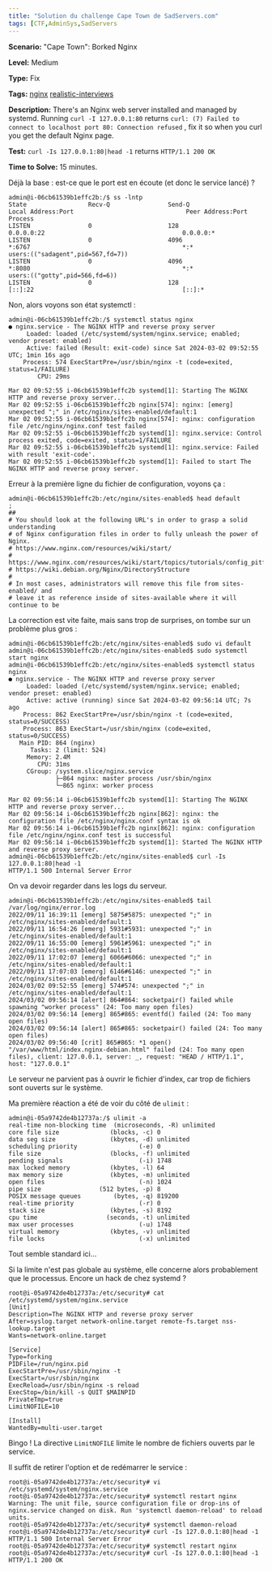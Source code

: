 ```yaml
---
title: "Solution du challenge Cape Town de SadServers.com"
tags: [CTF,AdminSys,SadServers
---
```


**Scenario:** "Cape Town": Borked Nginx

**Level:** Medium

**Type:** Fix

**Tags:** [nginx](https://sadservers.com/tag/nginx)   [realistic-interviews](https://sadservers.com/tag/realistic-interviews)  

**Description:** There's an Nginx web server installed and managed by systemd. Running `curl -I 127.0.0.1:80` returns `curl: (7) Failed to connect to localhost port 80: Connection refused` , fix it so when you curl you get the default Nginx page.

**Test:** `curl -Is 127.0.0.1:80|head -1` returns `HTTP/1.1 200 OK`

**Time to Solve:** 15 minutes.

Déjà la base : est-ce que le port est en écoute (et donc le service lancé) ?

```console
admin@i-06cb61539b1effc2b:/$ ss -lntp
State                 Recv-Q                Send-Q                               Local Address:Port                               Peer Address:Port               Process                                          
LISTEN                0                     128                                        0.0.0.0:22                                      0.0.0.0:*                                                                   
LISTEN                0                     4096                                             *:6767                                          *:*                   users:(("sadagent",pid=567,fd=7))               
LISTEN                0                     4096                                             *:8080                                          *:*                   users:(("gotty",pid=566,fd=6))                  
LISTEN                0                     128                                           [::]:22                                         [::]:*  
```

Non, alors voyons son état systemctl :

```console
admin@i-06cb61539b1effc2b:/$ systemctl status nginx
● nginx.service - The NGINX HTTP and reverse proxy server
     Loaded: loaded (/etc/systemd/system/nginx.service; enabled; vendor preset: enabled)
     Active: failed (Result: exit-code) since Sat 2024-03-02 09:52:55 UTC; 1min 16s ago
    Process: 574 ExecStartPre=/usr/sbin/nginx -t (code=exited, status=1/FAILURE)
        CPU: 29ms

Mar 02 09:52:55 i-06cb61539b1effc2b systemd[1]: Starting The NGINX HTTP and reverse proxy server...
Mar 02 09:52:55 i-06cb61539b1effc2b nginx[574]: nginx: [emerg] unexpected ";" in /etc/nginx/sites-enabled/default:1
Mar 02 09:52:55 i-06cb61539b1effc2b nginx[574]: nginx: configuration file /etc/nginx/nginx.conf test failed
Mar 02 09:52:55 i-06cb61539b1effc2b systemd[1]: nginx.service: Control process exited, code=exited, status=1/FAILURE
Mar 02 09:52:55 i-06cb61539b1effc2b systemd[1]: nginx.service: Failed with result 'exit-code'.
Mar 02 09:52:55 i-06cb61539b1effc2b systemd[1]: Failed to start The NGINX HTTP and reverse proxy server.
```

Erreur à la première ligne du fichier de configuration, voyons ça :

```console
admin@i-06cb61539b1effc2b:/etc/nginx/sites-enabled$ head default 
;
##
# You should look at the following URL's in order to grasp a solid understanding
# of Nginx configuration files in order to fully unleash the power of Nginx.
# https://www.nginx.com/resources/wiki/start/
# https://www.nginx.com/resources/wiki/start/topics/tutorials/config_pitfalls/
# https://wiki.debian.org/Nginx/DirectoryStructure
#
# In most cases, administrators will remove this file from sites-enabled/ and
# leave it as reference inside of sites-available where it will continue to be
```

La correction est vite faite, mais sans trop de surprises, on tombe sur un problème plus gros :

```console
admin@i-06cb61539b1effc2b:/etc/nginx/sites-enabled$ sudo vi default 
admin@i-06cb61539b1effc2b:/etc/nginx/sites-enabled$ sudo systemctl start nginx
admin@i-06cb61539b1effc2b:/etc/nginx/sites-enabled$ systemctl status nginx
● nginx.service - The NGINX HTTP and reverse proxy server
     Loaded: loaded (/etc/systemd/system/nginx.service; enabled; vendor preset: enabled)
     Active: active (running) since Sat 2024-03-02 09:56:14 UTC; 7s ago
    Process: 862 ExecStartPre=/usr/sbin/nginx -t (code=exited, status=0/SUCCESS)
    Process: 863 ExecStart=/usr/sbin/nginx (code=exited, status=0/SUCCESS)
   Main PID: 864 (nginx)
      Tasks: 2 (limit: 524)
     Memory: 2.4M
        CPU: 31ms
     CGroup: /system.slice/nginx.service
             ├─864 nginx: master process /usr/sbin/nginx
             └─865 nginx: worker process

Mar 02 09:56:14 i-06cb61539b1effc2b systemd[1]: Starting The NGINX HTTP and reverse proxy server...
Mar 02 09:56:14 i-06cb61539b1effc2b nginx[862]: nginx: the configuration file /etc/nginx/nginx.conf syntax is ok
Mar 02 09:56:14 i-06cb61539b1effc2b nginx[862]: nginx: configuration file /etc/nginx/nginx.conf test is successful
Mar 02 09:56:14 i-06cb61539b1effc2b systemd[1]: Started The NGINX HTTP and reverse proxy server.
admin@i-06cb61539b1effc2b:/etc/nginx/sites-enabled$ curl -Is 127.0.0.1:80|head -1
HTTP/1.1 500 Internal Server Error
```

On va devoir regarder dans les logs du serveur.

```console
admin@i-06cb61539b1effc2b:/etc/nginx/sites-enabled$ tail /var/log/nginx/error.log 
2022/09/11 16:39:11 [emerg] 5875#5875: unexpected ";" in /etc/nginx/sites-enabled/default:1
2022/09/11 16:54:26 [emerg] 5931#5931: unexpected ";" in /etc/nginx/sites-enabled/default:1
2022/09/11 16:55:00 [emerg] 5961#5961: unexpected ";" in /etc/nginx/sites-enabled/default:1
2022/09/11 17:02:07 [emerg] 6066#6066: unexpected ";" in /etc/nginx/sites-enabled/default:1
2022/09/11 17:07:03 [emerg] 6146#6146: unexpected ";" in /etc/nginx/sites-enabled/default:1
2024/03/02 09:52:55 [emerg] 574#574: unexpected ";" in /etc/nginx/sites-enabled/default:1
2024/03/02 09:56:14 [alert] 864#864: socketpair() failed while spawning "worker process" (24: Too many open files)
2024/03/02 09:56:14 [emerg] 865#865: eventfd() failed (24: Too many open files)
2024/03/02 09:56:14 [alert] 865#865: socketpair() failed (24: Too many open files)
2024/03/02 09:56:40 [crit] 865#865: *1 open() "/var/www/html/index.nginx-debian.html" failed (24: Too many open files), client: 127.0.0.1, server: _, request: "HEAD / HTTP/1.1", host: "127.0.0.1"
```

Le serveur ne parvient pas à ouvrir le fichier d'index, car trop de fichiers sont ouverts sur le système.

Ma première réaction a été de voir du côté de `ulimit` :

```console
admin@i-05a9742de4b12737a:/$ ulimit -a
real-time non-blocking time  (microseconds, -R) unlimited
core file size              (blocks, -c) 0
data seg size               (kbytes, -d) unlimited
scheduling priority                 (-e) 0
file size                   (blocks, -f) unlimited
pending signals                     (-i) 1748
max locked memory           (kbytes, -l) 64
max memory size             (kbytes, -m) unlimited
open files                          (-n) 1024
pipe size                (512 bytes, -p) 8
POSIX message queues         (bytes, -q) 819200
real-time priority                  (-r) 0
stack size                  (kbytes, -s) 8192
cpu time                   (seconds, -t) unlimited
max user processes                  (-u) 1748
virtual memory              (kbytes, -v) unlimited
file locks                          (-x) unlimited
```

Tout semble standard ici...

Si la limite n'est pas globale au système, elle concerne alors probablement que le processus. Encore un hack de chez systemd ?

```console
root@i-05a9742de4b12737a:/etc/security# cat /etc/systemd/system/nginx.service
[Unit]
Description=The NGINX HTTP and reverse proxy server
After=syslog.target network-online.target remote-fs.target nss-lookup.target
Wants=network-online.target

[Service]
Type=forking
PIDFile=/run/nginx.pid
ExecStartPre=/usr/sbin/nginx -t
ExecStart=/usr/sbin/nginx
ExecReload=/usr/sbin/nginx -s reload
ExecStop=/bin/kill -s QUIT $MAINPID
PrivateTmp=true
LimitNOFILE=10

[Install]
WantedBy=multi-user.target
```

Bingo ! La directive `LimitNOFILE` limite le nombre de fichiers ouverts par le service.

Il suffit de retirer l'option et de redémarrer le service :

```console
root@i-05a9742de4b12737a:/etc/security# vi /etc/systemd/system/nginx.service
root@i-05a9742de4b12737a:/etc/security# systemctl restart nginx
Warning: The unit file, source configuration file or drop-ins of nginx.service changed on disk. Run 'systemctl daemon-reload' to reload units.
root@i-05a9742de4b12737a:/etc/security# systemctl daemon-reload
root@i-05a9742de4b12737a:/etc/security# curl -Is 127.0.0.1:80|head -1
HTTP/1.1 500 Internal Server Error
root@i-05a9742de4b12737a:/etc/security# systemctl restart nginx
root@i-05a9742de4b12737a:/etc/security# curl -Is 127.0.0.1:80|head -1
HTTP/1.1 200 OK
```
